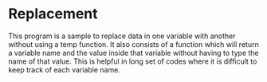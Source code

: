 # Replacement
This program is a sample to replace data in one variable with another without using a temp function.
It also consists of a function which will return a variable name and the value inside that variable without having to type the name of that value. This is helpful in long set of codes where it is difficult to keep track of each variable name.
